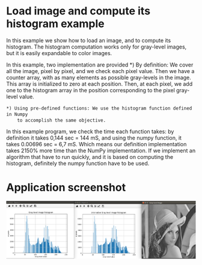 # Load image and compute its histogram example
In this example we show how to load an image, and to compute its histogram.
The histogram computation works only for gray-level images, but it is easily
expandable to color images.

In this example, two implementation are provided
    *) By definition: We cover all the image, pixel by pixel, and we check each
        pixel value. Then we have a counter array, with as many elements
        as possible gray-levels in the image. This array is initialized
        to zero at each position. Then, at each pixel, we add one to the histogram array
        in the position corresponding to the pixel gray-level value.

    *) Using pre-defined functions: We use the histogram function defined in Numpy
        to accomplish the same objective.

In this example program, we check the time each function takes: by definition
it takes 0,144 sec = 144 mS, and using the numpy function, it takes 0.00696 sec = 6,7 mS.
Which means our definition implementation takes 2150% more time than the NumPy
implementation. If we implement an algorithm that have to run quickly, and it
is based on computing the histogram, definitely the numpy function have to be
used.

# Application screenshot
![app screenshot](/OpenCVExamples/06_HistogramExample/images/histogramExample.png)